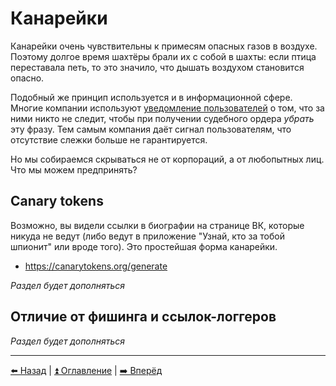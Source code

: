 # Канарейки

Канарейки очень чувствительны к примесям опасных газов в воздухе.
Поэтому долгое время шахтёры брали их с собой в шахты: если птица
переставала петь, то это значило, что дышать воздухом становится
опасно.

Подобный же принцип используется и в информационной сфере. Многие
компании используют [уведомление пользователей](https://ru.wikipedia.org/wiki/%D0%A1%D0%B2%D0%B8%D0%B4%D0%B5%D1%82%D0%B5%D0%BB%D1%8C%D1%81%D1%82%D0%B2%D0%BE_%D0%BA%D0%B0%D0%BD%D0%B0%D1%80%D0%B5%D0%B9%D0%BA%D0%B8)
о том, что за ними никто не следит, чтобы при получении судебного
ордера *убрать* эту фразу. Тем самым компания даёт сигнал пользователям,
что отсутствие слежки больше не гарантируется.

Но мы собираемся скрываться не от корпораций, а от любопытных лиц.
Что мы можем предпринять?

## Canary tokens

Возможно, вы видели ссылки в биографии на странице ВК, которые никуда
не ведут (либо ведут в приложение "Узнай, кто за тобой шпионит" или
вроде того). Это простейшая форма канарейки.

- https://canarytokens.org/generate

*Раздел будет дополняться*

## Отличие от фишинга и ссылок-логгеров

*Раздел будет дополняться*

---

[⬅️ Назад](./breach-detection.md) | [⏫ Оглавление](../README.md) | [➡️ Вперёд](./platforms.md)
